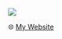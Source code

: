 <a href="https://github-readme-stats.vercel.app/api?username=billimek&show_icons=true&theme=tokyonight&count_private=true&hide=stars">
  <img align="center" src="https://github-readme-stats.vercel.app/api?username=blmhemu&show_icons=true&theme=tokyonight&count_private=true" />
</a>

</br>

:globe_with_meridians: [My Website](https://blmhemu.github.io/)
